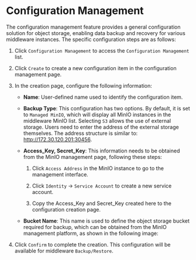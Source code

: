 # Configuration Management

The configuration management feature provides a general configuration solution for object storage, enabling data backup and recovery for various middleware instances. The specific configuration steps are as follows:

1. Click `Configuration Management` to access the `Configuration Management` list.


2. Click `Create` to create a new configuration item in the configuration management page.


3. In the creation page, configure the following information:



    - **Name**: User-defined name used to identify the configuration item.
  
    - **Backup Type**: This configuration has two options. By default, it is set to `Managed MinIO`, which will display all MinIO instances in the middleware MinIO list. Selecting `S3` allows the use of external storage. Users need to enter the address of the external storage themselves. The address structure is similar to: http://172.30.120.201:30456.
  
    - **Access_Key, Secret_Key**: This information needs to be obtained from the MinIO management page, following these steps:
  
        1. Click `Access Address` in the MinIO instance to go to the management interface.
  
  
        2. Click `Identity` -> `Service Account` to create a new service account.
  

  
        3. Copy the Access_Key and Secret_Key created here to the configuration creation page.
  

  
    - **Bucket Name**: This name is used to define the object storage bucket required for backup, which can be obtained from the MinIO management platform, as shown in the following image:
  


4. Click `Confirm` to complete the creation. This configuration will be available for middleware `Backup/Restore`.

